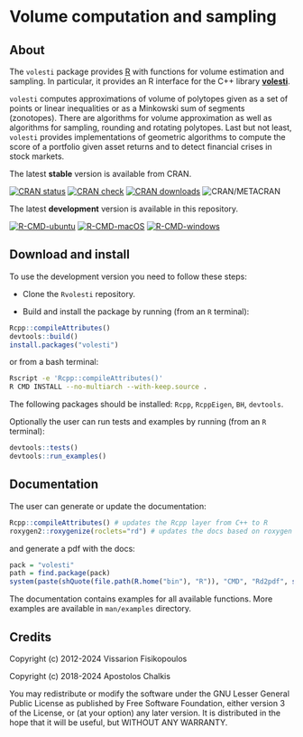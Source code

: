 # Volume computation and sampling

## About
The `volesti` package provides [R](https://www.r-project.org/) with functions for volume estimation and sampling. In particular, it provides an R interface for the C++ library [**volesti**](https://github.com/GeomScale/volesti).

`volesti` computes approximations of volume of polytopes given as a set of points or linear inequalities or as a Minkowski sum of segments (zonotopes). There are algorithms for volume approximation as well as algorithms for sampling, rounding and rotating polytopes. Last but not least, `volesti` provides implementations of geometric algorithms to compute the score of a portfolio given asset returns and to detect financial crises in stock markets.


The latest **stable** version is available from CRAN.

[![CRAN status](https://www.r-pkg.org/badges/version/volesti)](https://cran.r-project.org/package=volesti)
[![CRAN check](https://badges.cranchecks.info/worst/volesti.svg)](https://cran.r-project.org/web/checks/check_results_volesti.html)
[![CRAN downloads](https://cranlogs.r-pkg.org/badges/volesti)](https://cran.r-project.org/package=volesti)
![CRAN/METACRAN](https://img.shields.io/cran/l/volesti)

The latest **development** version is available in this repository.

[![R-CMD-ubuntu](https://github.com/GeomScale/Rvolesti/workflows/R-CMD-check-ubuntu/badge.svg)](https://github.com/GeomScale/Rvolesti/actions?query=workflow%3AR-CMD-ubuntu)
[![R-CMD-macOS](https://github.com/GeomScale/Rvolesti/workflows/R-CMD-check-macOS/badge.svg)](https://github.com/GeomScale/Rvolesti/actions?query=workflow%3AR-CMD-macOS)
[![R-CMD-windows](https://github.com/GeomScale/Rvolesti/workflows/R-CMD-check-windows/badge.svg)](https://github.com/GeomScale/Rvolesti/actions?query=workflow%3AR-CMD-windows)


##  Download and install

To use the development version you need to follow these steps:

* Clone the `Rvolesti` repository.

* Build and install the package by running (from an `R` terminal):
```R
Rcpp::compileAttributes()
devtools::build()
install.packages("volesti")
```
or from a bash terminal:
```bash
Rscript -e 'Rcpp::compileAttributes()'
R CMD INSTALL --no-multiarch --with-keep.source .
```

The following packages should be installed: `Rcpp`, `RcppEigen`, `BH`, `devtools`.

Optionally the user can run tests and examples by running (from an `R` terminal):

```R
devtools::tests()
devtools::run_examples()
```

## Documentation

The user can generate or update the documentation:

```R
Rcpp::compileAttributes() # updates the Rcpp layer from C++ to R
roxygen2::roxygenize(roclets="rd") # updates the docs based on roxygen comments
```

and generate a pdf with the docs:

```R
pack = "volesti"
path = find.package(pack)
system(paste(shQuote(file.path(R.home("bin"), "R")), "CMD", "Rd2pdf", shQuote(path)))
```

The documentation contains examples for all available functions.
More examples are available in `man/examples` directory.

## Credits

Copyright (c) 2012-2024 Vissarion Fisikopoulos

Copyright (c) 2018-2024 Apostolos Chalkis

You may redistribute or modify the software under the GNU Lesser General Public License as published by Free Software Foundation, either version 3 of the License, or (at your option) any later version. It is distributed in the hope that it will be useful, but WITHOUT ANY WARRANTY.